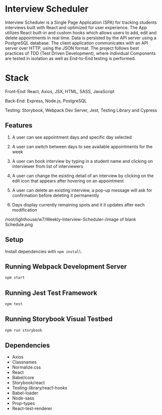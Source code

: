 # Interview Scheduler
Interview Scheduler is a Single Page Application (SPA) for tracking students interviews built with React and optimized for user experience. The App utilizes React built-in and custom hooks which allows users to add, edit and delete appointments in real time. Data is persisted by the API server using a PostgreSQL database. The client application communicates with an API server over HTTP, using the JSON format. The project follows best practices of TDD (Test Driven Development), where individual Components are tested in isolation as well as End-to-End testing is performed.
# Stack
Front-End: React, Axios, JSX, HTML, SASS, JavaScript

Back-End: Express, Node.js, PostgreSQL

Testing: Storybook, Webpack Dev Server, Jest, Testing Library and Cypress

## Features 
1. A user can see appointment days and specific day selected

2. A user can switch between days to see available appointments for the week

3. A user can book interview by typing in a student name and clicking on interviewer from list of interviewers

4. A user can change the esisting detail of an interview by clicking on the edit icon that appears after hovering on an appointment

5. A user can delete an existing interview, a pop-up message will ask for confirmation before deleting it permanently

6. Days display currently remaining spots and it it updates after each modification


/root/lighthouse/w7/Weekly-Interview-Scheduler-/image of blank Schedule.png

## Setup

Install dependencies with `npm install`.

## Running Webpack Development Server
```sh
npm start
```
## Running Jest Test Framework
```sh
npm test
```
## Running Storybook Visual Testbed
```sh
npm run storybook
```

## Dependencies

- Axios
- Classnames
- Normalize.css
- React
- Babel/core
- Storybook/react
- Testing-library/react-hooks
- Babel-loader
- Node-sass
- Prop-types
- React-test-renderer



